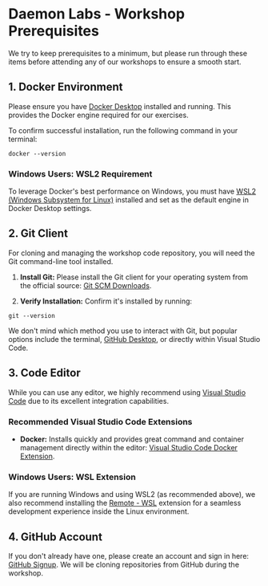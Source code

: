 # Daemon Labs - Workshop Prerequisites

We try to keep prerequisites to a minimum, but please run through these items before attending any of our workshops to ensure a smooth start.

## 1. Docker Environment

Please ensure you have [Docker Desktop](https://docs.docker.com/get-started/get-docker/) installed and running.
This provides the Docker engine required for our exercises.

To confirm successful installation, run the following command in your terminal:

```shell
docker --version
```

### Windows Users: WSL2 Requirement

To leverage Docker's best performance on Windows, you must have [WSL2 (Windows Subsystem for Linux)](https://docs.microsoft.com/en-us/windows/wsl/install) installed and set as the default engine in Docker Desktop settings.

## 2. Git Client

For cloning and managing the workshop code repository, you will need the Git command-line tool installed.

1. **Install Git:** Please install the Git client for your operating system from the official source: [Git SCM Downloads](https://git-scm.com/downloads).

2. **Verify Installation:** Confirm it's installed by running:

```shell
git --version
```

We don't mind which method you use to interact with Git, but popular options include the terminal, [GitHub Desktop](https://desktop.github.com/download/), or directly within Visual Studio Code.

## 3. Code Editor

While you can use any editor, we highly recommend using [Visual Studio Code](https://code.visualstudio.com/) due to its excellent integration capabilities.

### Recommended Visual Studio Code Extensions

- **Docker:** Installs quickly and provides great command and container management directly within the editor: [Visual Studio Code Docker Extension](https://marketplace.visualstudio.com/items?itemName=ms-azuretools.vscode-docker).

### Windows Users: WSL Extension

If you are running Windows and using WSL2 (as recommended above), we also recommend installing the [Remote - WSL](https://marketplace.visualstudio.com/items?itemName=ms-vscode-remote.remote-wsl) extension for a seamless development experience inside the Linux environment.

## 4. GitHub Account

If you don't already have one, please create an account and sign in here: [GitHub Signup](https://github.com/signup).
We will be cloning repositories from GitHub during the workshop.
